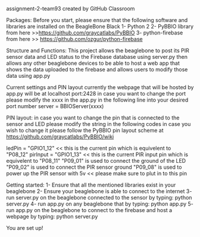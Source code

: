 assignment-2-team93 created by GitHub Classroom

Packages: 
Before you start, please ensure that the following software and libraries are installed on the BeagleBone Black
 1- Python 2
 2- PyBBIO library from here >>https://github.com/graycatlabs/PyBBIO
 3- python-firebase from here >> https://github.com/ozgur/python-firebase

Structure and Functions:
This project allows the beaglebone to post its PIR sensor data and LED status to the Firebase database using server.py then allows any other beaglebone devices to be able to host a web app that shows the data uploaded to the firebase and allows users to modify those data using app.py

Current settings and PIN layout currently the webpage that will be hosted by app.py will be at localhost port:2428
 in case you want to change the port please modify the xxxx in the app.py in the following line into your desired port number
 server = BBIOServer(xxxx)

PIN layout:
in case you want to change the pin that is connected to the sensor and LED please modify the string in the following codes in case you wish to change it please follow the PyBBIO pin layout scheme at https://github.com/graycatlabs/PyBBIO/wiki

ledPin = "GPIO1_12" << this is the current pin which is equivelent to "P08_12" 
pirInput = "GPIO1_13" << this is the current PIR input pin which is equivelent to "P08_11"
"P09_01" is used to connect the ground of the LED 
"P09_02" is used to connect the PIR sensor ground 
"P09_08" is used to power up the PIR sensor with 5v << please make sure to plut in to this pin

Getting started:
 1- Ensure that all the mentioned libraries exist in your beaglebone
 2- Ensure your beaglebone is able to connect to the internet
 3- run server.py on the beaglebone connected to the sensor by typing: python server.py
 4- run app.py on any beaglebone that by typing: python app.py
 5- run app.py on the beaglebone to connect to the firebase and host a webpage by typing: python server.py

You are set up!
